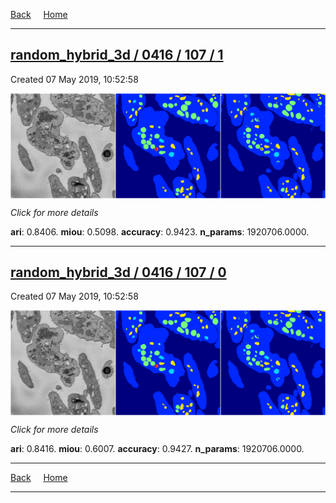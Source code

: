 
[Back](..)&nbsp;&nbsp;&nbsp;&nbsp;&nbsp;[Home](https://leapmanlab.github.io/snapshots)

---

<div class="summary"><a href="1"><h2>random_hybrid_3d / 0416 / 107 / 1</h2></a><p>Created 07 May 2019, 10:52:58
</p><a href="1"><img src="1/media/summary.png" align="center"></a><p>
<i>Click for more details</i>
</p></div>

**ari**: 0.8406. **miou**: 0.5098. **accuracy**: 0.9423. **n_params**: 1920706.0000. 

---

<div class="summary"><a href="0"><h2>random_hybrid_3d / 0416 / 107 / 0</h2></a><p>Created 07 May 2019, 10:52:58
</p><a href="0"><img src="0/media/summary.png" align="center"></a><p>
<i>Click for more details</i>
</p></div>

**ari**: 0.8416. **miou**: 0.6007. **accuracy**: 0.9427. **n_params**: 1920706.0000. 

---

[Back](..)&nbsp;&nbsp;&nbsp;&nbsp;&nbsp;[Home](https://leapmanlab.github.io/snapshots)

---